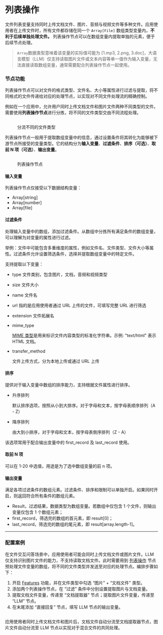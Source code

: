 # 列表操作

文件列表变量支持同时上传文档文件、图片、音频与视频文件等多种文件。应用使用者在上传文件时，所有文件都存储在同一个 `Array[File]` 数组类型变量内，**不利于后续单独处理文件。** 列表操作节点可以在数组变量内提取单独的元素，便于后续节点处理。

> `Array`数据类型意味着该变量的实际值可能为 \[1.mp3, 2.png, 3.doc]，大语言模型（LLM）仅支持读取图片文件或文本内容等单一值作为输入变量，无法直接读取数组变量，通常需要配合列表操作节点一起使用。

### 节点功能

列表操作节点可以对文件的格式类型、文件名、大小等属性进行过滤与提取，将不同格式的文件传递给对应的处理节点，以实现对不同文件处理流的精确控制。

例如在一个应用中，允许用户同时上传文档文件和图片文件两种不同类型的文件。需要使用**列表操作节点**进行分拣，将不同的文件类型交由不同流程处理。

<figure><img src="https://assets-docs.dify.ai//img/zh_CN/node/ed82fa38fc0e8ead4ed2ff796331c6f0.webp" alt=""><figcaption><p>分流不同的文件类型</p></figcaption></figure>

列表操作节点一般用于提取数组变量中的信息，通过设置条件将其转化为能够被下游节点所接受的变量类型。它的结构分为**输入变量**、**过滤条件**、**排序（可选）**、**取前 N 项（可选）**、**输出变量**。

<figure><img src="https://assets-docs.dify.ai//img/zh_CN/node/2db45ba13c0137635511ef3e727ae835.webp" alt=""><figcaption><p>列表操作节点</p></figcaption></figure>

#### 输入变量

列表操作节点仅接受以下数据结构变量：

* Array\[string]
* Array\[number]
* Array\[file]

#### 过滤条件

处理输入变量中的数组，添加过滤条件。从数组中分拣所有满足条件的数组变量，可以理解为对变量的属性进行过滤。

举例：文件中可能包含多重维度的属性，例如文件名、文件类型、文件大小等属性。过滤条件允许设置筛选条件，选择并提取数组变量中的特定文件。

支持提取以下变量：

* type 文件类别，包含图片，文档，音频和视频类型
* size 文件大小
* name 文件名
* url 指的是应用使用者通过 URL 上传的文件，可填写完整 URL 进行筛选
* extension 文件拓展名
*   mime\_type

    [MIME 类型](https://datatracker.ietf.org/doc/html/rfc2046)是用来标识文件内容类型的标准化字符串。示例: "text/html" 表示 HTML 文档。
*   transfer\_method

    文件上传方式，分为本地上传或通过 URL 上传

#### 排序

提供对于输入变量中数组的排序能力，支持根据文件属性进行排序。

*   升序排列

    默认排序选项，按照从小到大排序。对于字母和文本，按字母表顺序排列（A - Z）
*   降序排列

    由大到小排序，对于字母和文本，按字母表倒序排列（Z - A）

该选项常用于配合输出变量中的 first\_record 及 last\_record 使用。

#### 取前 N 项

可以在 1-20 中选值，用途是为了选中数组变量的前 n 项。

#### 输出变量

满足各项过滤条件的数组元素。过滤条件、排序和限制可以单独开启。如果同时开启，则返回符合所有条件的数组元素。

* Result，过滤结果，数据类型为数组变量。若数组中仅包含 1 个文件，则输出变量仅包含 1 个数组元素；
* first\_record，筛选完的数组的首元素，即 result\[0]；
* last\_record，筛选完的数组的尾元素，即 result\[array.length-1]。

***

### 配置案例

在文件交互问答场景中，应用使用者可能会同时上传文档文件或图片文件。LLM 仅支持识别图片文件的能力，不支持读取文档文件。此时需要用到 [列表操作](list-operator.md) 节点预处理文件变量的数组，将不同的文件类型并发送至对应的处理节点。编排步骤如下：

1. 开启 [Features](../additional-features.md) 功能，并在文件类型中勾选 “图片” + “文档文件” 类型。
2. 添加两个列表操作节点，在 “过滤” 条件中分别设置提取图片与文档变量。
3. 提取文档文件变量，传递至 “文档提取器” 节点；提取图片文件变量，传递至 “LLM” 节点。
4. 在末尾添加 “直接回复” 节点，填写 LLM 节点的输出变量。

<figure><img src="https://assets-docs.dify.ai//img/zh_CN/node/ffa50d6f9b26d22867b7a51880288e1d.webp" alt=""><figcaption></figcaption></figure>

应用使用者同时上传文档文件和图片后，文档文件自动分流至文档提取器节点，图片文件自动分流至 LLM 节点以实现对于混合文件的共同处理。
